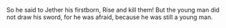 So he said to Jether his firstborn, Rise and kill them! But the young man did not draw his sword, for he was afraid, because he was still a young man.
